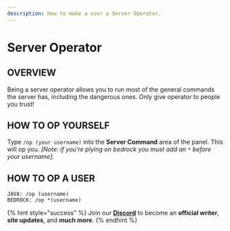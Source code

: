 ```yaml
---
description: How to make a user a Server Operator.
---
```


# Server Operator

## OVERVIEW

Being a server operator allows you to run most of the general commands the server has, including the dangerous ones.
Only give operator to people you trust!

## HOW TO OP YOURSELF

Type `/op (your username)` into the **Server Command** area of the panel. This will op you. *[Note: if you're plying on bedrock you must add an `*` before your username].*

## HOW TO OP A USER

```
JAVA: /op (username)
BEDROCK: /op *(username)
```

{% hint style="success" %}
Join our **[Discord](https://invite.gg/minehutxyz)** to become an **official writer**, **site updates**, and **much more**.
{% endhint %}

